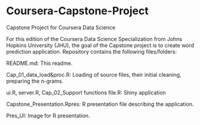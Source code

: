 # Coursera-Capstone-Project
Capstone Project for Coursera Data Science 

For this edition of the Coursera Data Science Specialization from Johns Hopkins University (JHU), the goal of the Capstone project  is to create word prediction application.
Repository contains the following files/folders:

README.md: This readme.

Cap_01_data_load&proc.R: Loading of source files, their initial cleaning, preparing the n-grams.

ui.R, server.R, Cap_02_Support functions file.R: Shiny application

Capstone_Presentation.Rpres: R presentation file describing the application.

Pres_UI: Image for R presentation.
